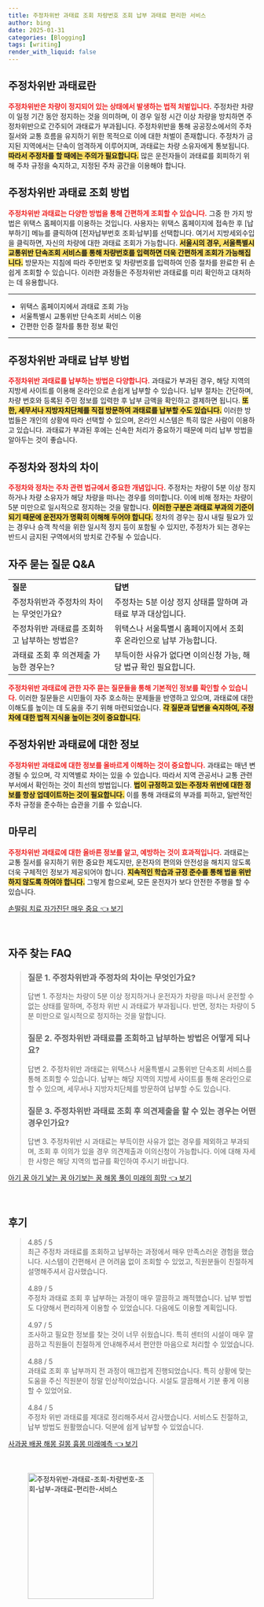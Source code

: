 ```yaml
---
title: 주정차위반 과태료 조회 차량번호 조회 납부 과태료 편리한 서비스
author: bing
date: 2025-01-31
categories: [Blogging]
tags: [writing]
render_with_liquid: false
---
```



<h2 id='주정차위반 과태료란'>주정차위반 과태료란</h2>

<p><b><span style="color: #ee2323;">주정차위반은 차량이 정지되어 있는 상태에서 발생하는 법적 처벌입니다.</span></b> 주정차란 차량이 일정 기간 동안 정지하는 것을 의미하며, 이 경우 일정 시간 이상 차량을 방치하면 주정차위반으로 간주되어 과태료가 부과됩니다. 주정차위반을 통해 공공장소에서의 주차 질서와 교통 흐름을 유지하기 위한 목적으로 이에 대한 처벌이 존재합니다. 주정차가 금지된 지역에서는 단속이 엄격하게 이루어지며, 과태료는 차량 소유자에게 통보됩니다. <b><span style="background-color: #ffe066;">따라서 주정차를 할 때에는 주의가 필요합니다.</span></b> 많은 운전자들이 과태료를 회피하기 위해 주차 규정을 숙지하고, 지정된 주차 공간을 이용해야 합니다.</p>

<h2 id='주정차위반 과태료 조회 방법'>주정차위반 과태료 조회 방법</h2>

<p><b><span style="color: #ee2323;">주정차위반 과태료는 다양한 방법을 통해 간편하게 조회할 수 있습니다.</span></b> 그중 한 가지 방법은 위택스 홈페이지를 이용하는 것입니다. 사용자는 위택스 홈페이지에 접속한 후 [납부하기] 메뉴를 클릭하여 [전자납부번호 조회·납부]를 선택합니다. 여기서 지방세외수입을 클릭하면, 자신의 차량에 대한 과태료 조회가 가능합니다. <b><span style="background-color: #ffe066;">서울시의 경우, 서울특별시 교통위반 단속조회 서비스를 통해 차량번호를 입력하면 더욱 간편하게 조회가 가능해집니다.</span></b> 방문자는 지침에 따라 주민번호 및 차량번호를 입력하여 인증 절차를 완료한 뒤 손쉽게 조회할 수 있습니다. 이러한 과정들은 주정차위반 과태료를 미리 확인하고 대처하는 데 유용합니다.</p>

<hr />

<ul>
    <li>위택스 홈페이지에서 과태료 조회 가능</li>
    <li>서울특별시 교통위반 단속조회 서비스 이용</li>
    <li>간편한 인증 절차를 통한 정보 확인</li>
</ul>

<hr />

<h2 id='주정차위반 과태료 납부 방법'>주정차위반 과태료 납부 방법</h2>

<p><b><span style="color: #ee2323;">주정차위반 과태료를 납부하는 방법은 다양합니다.</span></b> 과태료가 부과된 경우, 해당 지역의 지방세 사이트를 이용해 온라인으로 손쉽게 납부할 수 있습니다. 납부 절차는 간단하며, 차량 번호와 등록된 주민 정보를 입력한 후 납부 금액을 확인하고 결제하면 됩니다. <b><span style="background-color: #ffe066;">또한, 세무서나 지방자치단체를 직접 방문하여 과태료를 납부할 수도 있습니다.</span></b> 이러한 방법들은 개인의 상황에 따라 선택할 수 있으며, 온라인 시스템은 특히 많은 사람이 이용하고 있습니다. 과태료가 부과된 후에는 신속한 처리가 중요하기 때문에 미리 납부 방법을 알아두는 것이 좋습니다.</p>

<h2 id='주정차와 정차의 차이'>주정차와 정차의 차이</h2>

<p><b><span style="color: #ee2323;">주정차와 정차는 주차 관련 법규에서 중요한 개념입니다.</span></b> 주정차는 차량이 5분 이상 정지하거나 차량 소유자가 해당 차량을 떠나는 경우를 의미합니다. 이에 비해 정차는 차량이 5분 미만으로 일시적으로 정지하는 것을 말합니다. <b><span style="background-color: #ffe066;">이러한 구분은 과태료 부과의 기준이 되기 때문에 운전자가 명확히 이해해 두어야 합니다.</span></b> 정차의 경우는 잠시 내릴 필요가 있는 경우나 승객 착석을 위한 일시적 정지 등이 포함될 수 있지만, 주정차가 되는 경우는 반드시 금지된 구역에서의 방치로 간주될 수 있습니다.</p>

<h2 id='자주 묻는 질문 Q&A'>자주 묻는 질문 Q&A</h2>

<table>
    <tr>
        <td><b>질문</b></td>
        <td><b>답변</b></td>
    </tr>
    <tr>
        <td>주정차위반과 주정차의 차이는 무엇인가요?</td>
        <td>주정차는 5분 이상 정지 상태를 말하며 과태료 부과 대상입니다.</td>
    </tr>
    <tr>
        <td>주정차위반 과태료를 조회하고 납부하는 방법은?</td>
        <td>위택스나 서울특별시 홈페이지에서 조회 후 온라인으로 납부 가능합니다.</td>
    </tr>
    <tr>
        <td>과태료 조회 후 의견제출 가능한 경우는?</td>
        <td>부득이한 사유가 없다면 이의신청 가능, 해당 법규 확인 필요합니다.</td>
    </tr>
</table>

<p><b><span style="color: #ee2323;">주정차위반 과태료에 관한 자주 묻는 질문들을 통해 기본적인 정보를 확인할 수 있습니다.</span></b> 이러한 질문들은 시민들이 자주 호소하는 문제들을 반영하고 있으며, 과태료에 대한 이해도를 높이는 데 도움을 주기 위해 마련되었습니다. <b><span style="background-color: #ffe066;">각 질문과 답변을 숙지하여, 주정차에 대한 법적 지식을 높이는 것이 중요합니다.</span></b></p>

<h2 id='주정차위반 과태료에 대한 정보'>주정차위반 과태료에 대한 정보</h2>

<p><b><span style="color: #ee2323;">주정차위반 과태료에 대한 정보를 올바르게 이해하는 것이 중요합니다.</span></b> 과태료는 매년 변경될 수 있으며, 각 지역별로 차이는 있을 수 있습니다. 따라서 지역 관공서나 교통 관련 부서에서 확인하는 것이 최선의 방법입니다. <b><span style="background-color: #ffe066;">법이 규정하고 있는 주정차 위반에 대한 정보를 항상 업데이트하는 것이 필요합니다.</span></b> 이를 통해 과태료의 부과를 피하고, 일반적인 주차 규정을 준수하는 습관을 기를 수 있습니다.</p>

<h2 id='마무리'>마무리</h2>

<p><b><span style="color: #ee2323;">주정차위반 과태료에 대한 올바른 정보를 알고, 예방하는 것이 효과적입니다.</span></b> 과태료는 교통 질서를 유지하기 위한 중요한 제도지만, 운전자의 편의와 안전성을 해치지 않도록 더욱 구체적인 정보가 제공되어야 합니다. <b><span style="background-color: #ffe066;">지속적인 학습과 규정 준수를 통해 법을 위반하지 않도록 하여야 합니다.</span></b> 그렇게 함으로써, 모든 운전자가 보다 안전한 주행을 할 수 있습니다.</p>


<p><a class="click-button" title="손떨림 치료 자가진단 매우 중요" href="https://24nara.github.io/posts/%EC%86%90%EB%96%A8%EB%A6%BC-%EC%B9%98%EB%A3%8C-%EC%9E%90%EA%B0%80%EC%A7%84%EB%8B%A8-%EB%A7%A4%EC%9A%B0-%EC%A4%91%EC%9A%94/" rel="dofollow">손떨림 치료 자가진단 매우 중요 👈 보기</a></p><br>
<h2 id='자주_찾는_FAQ'>자주 찾는 FAQ</h2>
<div itemscope="" itemtype="https://schema.org/FAQPage"> 
<blockquote> 
<div itemscope="" itemprop="mainEntity" itemtype="https://schema.org/Question"> 
<h3 itemprop="name">질문 1. 주정차위반과 주정차의 차이는 무엇인가요?</h3> 
<div itemscope="" itemprop="acceptedAnswer" itemtype="https://schema.org/Answer"> 
<span itemprop="text"> 
<p>답변 1. 주정차는 차량이 5분 이상 정지하거나 운전자가 차량을 떠나서 운전할 수 없는 상태를 말하며, 주정차 위반 시 과태료가 부과됩니다. 반면, 정차는 차량이 5분 미만으로 일시적으로 정지하는 것을 말합니다.</p> 
</span> 
</div> 
</div> 

<div itemscope="" itemprop="mainEntity" itemtype="https://schema.org/Question"> 
<h3 itemprop="name">질문 2. 주정차위반 과태료를 조회하고 납부하는 방법은 어떻게 되나요?</h3> 
<div itemscope="" itemprop="acceptedAnswer" itemtype="https://schema.org/Answer"> 
<span itemprop="text"> 
<p>답변 2. 주정차위반 과태료는 위택스나 서울특별시 교통위반 단속조회 서비스를 통해 조회할 수 있습니다. 납부는 해당 지역의 지방세 사이트를 통해 온라인으로 할 수 있으며, 세무서나 지방자치단체를 방문하여 납부할 수도 있습니다.</p> 
</span> 
</div> 
</div> 

<div itemscope="" itemprop="mainEntity" itemtype="https://schema.org/Question"> 
<h3 itemprop="name">질문 3. 주정차위반 과태료 조회 후 의견제출을 할 수 있는 경우는 어떤 경우인가요?</h3> 
<div itemscope="" itemprop="acceptedAnswer" itemtype="https://schema.org/Answer"> 
<span itemprop="text"> 
<p>답변 3. 주정차위반 시 과태료는 부득이한 사유가 없는 경우를 제외하고 부과되며, 조회 후 이의가 있을 경우 의견제출과 이의신청이 가능합니다. 이에 대해 자세한 사항은 해당 지역의 법규를 확인하여 주시기 바랍니다.</p> 
</span> 
</div> 
</div> 
</blockquote> 
</div>
<p><a class="click-button" title="아기 꿈 아기 낳는 꿈 아기보는 꿈 해몽 풀이 미래의 희망" href="https://24nara.github.io/posts/%EC%95%84%EA%B8%B0-%EA%BF%88-%EC%95%84%EA%B8%B0-%EB%82%B3%EB%8A%94-%EA%BF%88-%EC%95%84%EA%B8%B0%EB%B3%B4%EB%8A%94-%EA%BF%88-%ED%95%B4%EB%AA%BD-%ED%92%80%EC%9D%B4-%EB%AF%B8%EB%9E%98%EC%9D%98-%ED%9D%AC%EB%A7%9D/" rel="dofollow">아기 꿈 아기 낳는 꿈 아기보는 꿈 해몽 풀이 미래의 희망 👈 보기</a></p><br>
<h2 id='후기'>후기</h2>
<div itemscope itemtype="https://schema.org/Product">
  <blockquote>
  <div itemprop="review" itemscope itemtype="https://schema.org/Review">
      <div itemprop="reviewRating" itemscope itemtype="https://schema.org/Rating"> <span itemprop="ratingValue">4.85</span> / <span itemprop="bestRating">5</span> </div>
      <span itemprop="reviewBody">최근 주정차 과태료를 조회하고 납부하는 과정에서 매우 만족스러운 경험을 했습니다. 시스템이 간편해서 큰 어려움 없이 조회할 수 있었고, 직원분들이 친절하게 설명해주셔서 감사했습니다.</span>
  </div>
  <br>
  <div itemprop="review" itemscope itemtype="https://schema.org/Review">
      <div itemprop="reviewRating" itemscope itemtype="https://schema.org/Rating"> <span itemprop="ratingValue">4.89</span> / <span itemprop="bestRating">5</span> </div>
      <span itemprop="reviewBody">주정차 과태료 조회 후 납부하는 과정이 매우 깔끔하고 쾌적했습니다. 납부 방법도 다양해서 편리하게 이용할 수 있었습니다. 다음에도 이용할 계획입니다.</span>
  </div>
  <br>
  <div itemprop="review" itemscope itemtype="https://schema.org/Review">
      <div itemprop="reviewRating" itemscope itemtype="https://schema.org/Rating"> <span itemprop="ratingValue">4.97</span> / <span itemprop="bestRating">5</span> </div>
      <span itemprop="reviewBody">조사하고 필요한 정보를 찾는 것이 너무 쉬웠습니다. 특히 센터의 시설이 매우 깔끔하고 직원들이 친절하게 안내해주셔서 편안한 마음으로 처리할 수 있었습니다.</span>
  </div>
  <br>
  <div itemprop="review" itemscope itemtype="https://schema.org/Review">
      <div itemprop="reviewRating" itemscope itemtype="https://schema.org/Rating"> <span itemprop="ratingValue">4.88</span> / <span itemprop="bestRating">5</span> </div>
      <span itemprop="reviewBody">과태료 조회 후 납부까지 전 과정이 매끄럽게 진행되었습니다. 특히 상황에 맞는 도움을 주신 직원분이 정말 인상적이었습니다. 시설도 깔끔해서 기분 좋게 이용할 수 있었어요.</span>
  </div>
  <br>
  <div itemprop="review" itemscope itemtype="https://schema.org/Review">
      <div itemprop="reviewRating" itemscope itemtype="https://schema.org/Rating"> <span itemprop="ratingValue">4.84</span> / <span itemprop="bestRating">5</span> </div>
      <span itemprop="reviewBody">주정차 위반 과태료를 제대로 정리해주셔서 감사했습니다. 서비스도 친절하고, 납부 방법도 원활했습니다. 덕분에 쉽게 납부할 수 있었습니다.</span>
  </div>
  </blockquote>
</div>
<p><a class="click-button" title="사과꿈 배꿈 해몽 길몽 흉몽 미래예측" href="https://24nara.github.io/posts/%EC%82%AC%EA%B3%BC%EA%BF%88-%EB%B0%B0%EA%BF%88-%ED%95%B4%EB%AA%BD-%EA%B8%B8%EB%AA%BD-%ED%9D%89%EB%AA%BD-%EB%AF%B8%EB%9E%98%EC%98%88%EC%B8%A1/" rel="dofollow">사과꿈 배꿈 해몽 길몽 흉몽 미래예측 👈 보기</a></p><br>
<figure class="image"><img src="https://24nara.github.io/assets/img/thumbnail/주정차위반-과태료-조회-차량번호-조회-납부-과태료-편리한-서비스.webp" alt="주정차위반-과태료-조회-차량번호-조회-납부-과태료-편리한-서비스" width="256" height="256"></figure>